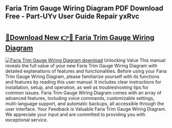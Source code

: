 ## Faria Trim Gauge Wiring Diagram PDF Download Free - Part-UYv User Guide Repair yxRvc

# <h2><a href="http://dflcft.blite.top/?on=Faria+Trim+Gauge+Wiring+Diagram">🔗Download New 👉🔴 Faria Trim Gauge Wiring Diagram</a></h2>

[![Faria Trim Gauge Wiring Diagram download](https://i.imgur.com/lujVjoI.png)](http://dflcft.blite.top/?on=Faria+Trim+Gauge+Wiring+Diagram)
Unlocking Value This manual reveals the full value of your new Faria Trim Gauge Wiring Diagram with detailed explanations of features and functionalities. Before using your Faria Trim Gauge Wiring Diagram, please familiarize yourself with its functions and features by reading this user manual. It includes clear instructions for installation, setup, and operation, as well as troubleshooting tips for common issues. Faria Trim Gauge Wiring Diagram comes with an array of advanced features, including voice commands, customizable settings, multi-language support, and automatic backups, all accessible through the user interface. Your Feedback is Valuable Faria Trim Gauge Wiring Diagram. We appreciate your input and are committed to providing you with exceptional service.
